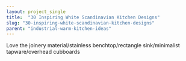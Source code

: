 ```yaml
---
layout: project_single
title:  "30 Inspiring White Scandinavian Kitchen Designs"
slug: "30-inspiring-white-scandinavian-kitchen-designs"
parent: "industrial-warm-kitchen-ideas"
---
```

Love the joinery material/stainless benchtop/rectangle sink/minimalist tapware/overhead cubboards